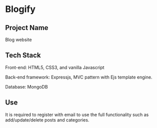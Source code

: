 # Blogify

## Project Name

Blog website

## Tech Stack

Front-end: HTML5, CSS3, and vanilla Javascript

Back-end framework: Expressjs, MVC pattern with Ejs template engine.

Database: MongoDB

## Use

It is required to register with email to use the full functionality such as add/update/delete posts and categories.
